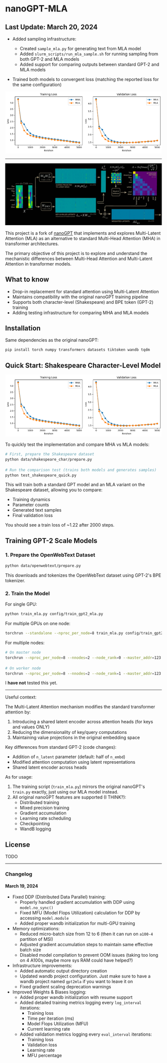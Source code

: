 # nanoGPT-MLA

## Last Update: March 20, 2024
- Added sampling infrastructure:
  - Created `sample_mla.py` for generating text from MLA model
  - Added `slurm_scripts/run_mla_sample.sh` for running sampling from both GPT-2 and MLA models
  - Added support for comparing outputs between standard GPT-2 and MLA models

- Trained both models to convergent loss (matching the reported loss for the same configuration)

![Full Run](assets/comparison.png)

---

![Multi-Latent Attention](assets/mla_diagram.jpg)

This project is a fork of [nanoGPT](https://github.com/karpathy/nanoGPT) that implements and explores Multi-Latent Attention (MLA) as an alternative to standard Multi-Head Attention (MHA) in transformer architectures.

The primary objective of this project is to explore and understand the mechanistic differences between Multi-Head Attention and Multi-Latent Attention in transformer models.

## What to know

- Drop-in replacement for standard attention using Multi-Latent Attention
- Maintains compatibility with the original nanoGPT training pipeline
- Supports both character-level (Shakespeare) and BPE token (GPT-2) training
- Adding testing infrastructure for comparing MHA and MLA models

## Installation

Same dependencies as the original nanoGPT:

```bash
pip install torch numpy transformers datasets tiktoken wandb tqdm
```

## Quick Start: Shakespeare Character-Level Model

![Multi-Latent Attention](assets/comparison.png)

To quickly test the implementation and compare MHA vs MLA models:

```bash
# First, prepare the Shakespeare dataset
python data/shakespeare_char/prepare.py

# Run the comparison test (trains both models and generates samples)
python test_shakespeare_quick.py
```

This will train both a standard GPT model and an MLA variant on the Shakespeare dataset, allowing you to compare:
- Training dynamics
- Parameter counts
- Generated text samples
- Final validation loss

You should see a train loss of ~1.22 after 2000 steps.

## Training GPT-2 Scale Models

### 1. Prepare the OpenWebText Dataset

```bash
python data/openwebtext/prepare.py
```

This downloads and tokenizes the OpenWebText dataset using GPT-2's BPE tokenizer.

### 2. Train the Model

For single GPU:
```bash
python train_mla.py config/train_gpt2_mla.py
```

For multiple GPUs on one node:
```bash
torchrun --standalone --nproc_per_node=8 train_mla.py config/train_gpt2_mla.py
```

For multiple nodes:
```bash
# On master node
torchrun --nproc_per_node=8 --nnodes=2 --node_rank=0 --master_addr=123.456.123.456 --master_port=1234 train_mla.py

# On worker node
torchrun --nproc_per_node=8 --nnodes=2 --node_rank=1 --master_addr=123.456.123.456 --master_port=1234 train_mla.py
```

I **have not** tested this yet.

---

Useful context:


The Multi-Latent Attention mechanism modifies the standard transformer attention by:
1. Introducing a shared latent encoder across attention heads (for keys and values ONLY)
2. Reducing the dimensionality of key/query computations
3. Maintaining value projections in the original embedding space

Key differences from standard GPT-2 (code changes):
- Addition of `n_latent` parameter (default: half of `n_embd`)
- Modified attention computation using latent representations
- Shared latent encoder across heads

As for usage:

1. The training script (`train_mla.py`) mirrors the original nanoGPT's `train.py` exactly, just using our MLA model instead.
2. All original nanoGPT features are supported (I THINK?):
   - Distributed training
   - Mixed precision training
   - Gradient accumulation
   - Learning rate scheduling
   - Checkpointing
   - WandB logging


## License

TODO

---

### Changelog

#### March 19, 2024
- Fixed DDP (Distributed Data Parallel) training:
  - Properly handled gradient accumulation with DDP using `model.no_sync()`
  - Fixed MFU (Model Flops Utilization) calculation for DDP by accessing `model.module`
  - Added proper wandb initialization for multi-GPU training
- Memory optimizations:
  - Reduced micro-batch size from 12 to 6 (then it can run on `a100-4` partition of MSI)
  - Adjusted gradient accumulation steps to maintain same effective batch size
  - Disabled model compilation to prevent OOM issues (taking too long on 4 A100s, maybe more sys RAM could have helped?)
- Infrastructure improvements:
  - Added automatic output directory creation
  - Updated wandb project configuration. Just make sure to have a wandb project named `gpt2mla` if you want to leave it on
  - Fixed gradient scaling deprecation warnings
- Improved Weights & Biases logging:
  - Added proper wandb initialization with resume support
  - Added detailed training metrics logging every `log_interval` iterations:
    - Training loss
    - Time per iteration (ms)
    - Model Flops Utilization (MFU)
    - Current learning rate
  - Added validation metrics logging every `eval_interval` iterations:
    - Training loss
    - Validation loss
    - Learning rate
    - MFU percentage
